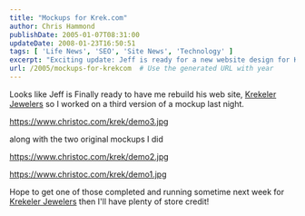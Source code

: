 ```yaml
---
title: "Mockups for Krek.com"
author: Chris Hammond
publishDate: 2005-01-07T08:31:00
updateDate: 2008-01-23T16:50:51
tags: [ 'Life News', 'SEO', 'Site News', 'Technology' ]
excerpt: "Exciting update: Jeff is ready for a new website design for Krekeler Jewelers! Check out the latest mockup and stay tuned for the final version. #WebDesign #KrekelerJewelers"
url: /2005/mockups-for-krekcom  # Use the generated URL with year
---
```

<P>Looks like Jeff is Finally ready to have me rebuild his web site, <A href="https://www.krek.com/">Krekeler Jewelers</A> so I worked on a third version of a mockup last night.</P> <P><A href="https://www.christoc.com/krek/demo3.jpg">https://www.christoc.com/krek/demo3.jpg</A></P> <P>along with the two original mockups I did</P> <P><A href="https://www.christoc.com/krek/demo2.jpg">https://www.christoc.com/krek/demo2.jpg</A></P> <P><A href="https://www.christoc.com/krek/demo1.jpg">https://www.christoc.com/krek/demo1.jpg</A></P> <P>Hope to get one of those completed and running sometime next week for <A href="https://www.krek.com">Krekeler Jewelers</A> then I'll have plenty of store credit!</P>


